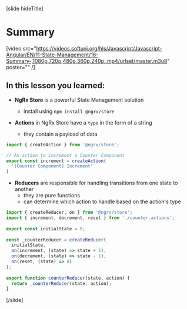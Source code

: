 [slide hideTitle]

# Summary

[video src="https://videos.softuni.org/hls/Javascript/Javascript-Angular/EN/11-State-Management/16-Summary-,1080p,720p,480p,360p,240p,.mp4/urlset/master.m3u8" poster="" /]

## In this lesson you learned:

- **NgRx Store** is a powerful State Management solution
  * install using `npm install @ngrx/store`


- **Actions** in NgRx Store have a `type` in the form of a string
  * they contain a payload of data

```js
import { createAction } from '@ngrx/store';

// An action to increment a Counter Component
export const increment = createAction(
  '[Counter Component] Increment'
)
```

- **Reducers** are responsible for handling transitions from one state to another
  * they are pure functions
  * can determine which action to handle based on the action's type


```js
import { createReducer, on } from '@ngrx/store';
import { increment, decrement, reset } from './counter.actions';
 
export const initialState = 0;
 
const _counterReducer = createReducer(
  initialState,
  on(increment, (state) => state + 1),
  on(decrement, (state) => state - 1),
  on(reset, (state) => 0)
);
 
export function counterReducer(state, action) {
  return _counterReducer(state, action);
}
```

[/slide]
